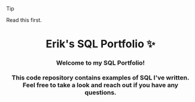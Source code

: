 >[!TIP]
>Read this first.

<p align="center">
  <h1 align="center">Erik's SQL Portfolio ✨</h1>

  <h3 align="center">Welcome to my SQL Portfolio! </br></br>This code repository contains examples of SQL I've written. Feel free to take a look and reach out if you have any questions.</h3>
</p>
